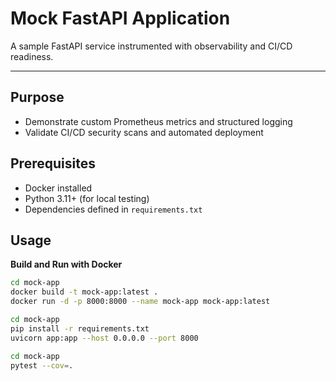 # Mock FastAPI Application

A sample FastAPI service instrumented with observability and CI/CD readiness.

---

## Purpose
- Demonstrate custom Prometheus metrics and structured logging  
- Validate CI/CD security scans and automated deployment

## Prerequisites
- Docker installed  
- Python 3.11+ (for local testing)  
- Dependencies defined in `requirements.txt`

## Usage

**Build and Run with Docker**
```bash
cd mock-app
docker build -t mock-app:latest .
docker run -d -p 8000:8000 --name mock-app mock-app:latest

cd mock-app
pip install -r requirements.txt
uvicorn app:app --host 0.0.0.0 --port 8000

cd mock-app
pytest --cov=.